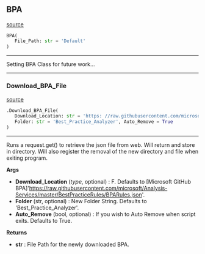 #


## BPA
[source](https://github.com/Curts0/PyTabular\blob\master\pytabular/best_practice_analyzer.py\#L34)
```python 
BPA(
   File_Path: str = 'Default'
)
```


---
Setting BPA Class for future work...


----


### Download_BPA_File
[source](https://github.com/Curts0/PyTabular\blob\master\pytabular/best_practice_analyzer.py\#L8)
```python
.Download_BPA_File(
   Download_Location: str = 'https: //raw.githubusercontent.com/microsoft/Analysis-Services/master/BestPracticeRules/BPARules.json',
   Folder: str = 'Best_Practice_Analyzer', Auto_Remove = True
)
```

---
Runs a request.get() to retrieve the json file from web. Will return and store in directory. Will also register the removal of the new directory and file when exiting program.


**Args**

* **Download_Location** (_type_, optional) : F. Defaults to [Microsoft GitHub BPA]'https://raw.githubusercontent.com/microsoft/Analysis-Services/master/BestPracticeRules/BPARules.json'.
* **Folder** (str, optional) : New Folder String. Defaults to 'Best_Practice_Analyzer'.
* **Auto_Remove** (bool, optional) : If you wish to Auto Remove when script exits. Defaults to True.


**Returns**

* **str**  : File Path for the newly downloaded BPA.

